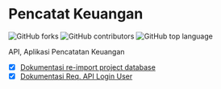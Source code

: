 # Pencatat Keuangan

![GitHub forks](https://img.shields.io/github/forks/aspsptyd/catat-keuangan.svg) ![GitHub contributors](https://img.shields.io/github/contributors/aspsptyd/catat-keuangan.svg) ![GitHub top language](https://img.shields.io/github/languages/top/aspsptyd/catat-keuangan.svg)

API, Aplikasi Pencatatan Keuangan

- [x] <a href="https://github.com/aspsptyd/catat-keuangan/wiki/Re-import-migration-Database-Master">Dokumentasi re-import project database</a>
- [x] <a href="https://github.com/aspsptyd/catat-keuangan/wiki/Req.-API-Login">Dokumentasi Req. API Login User</a>